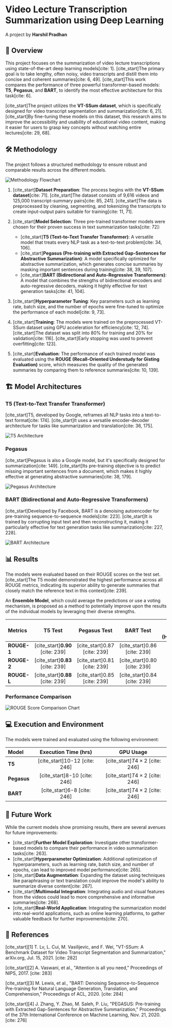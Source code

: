 # Video Lecture Transcription Summarization using Deep Learning

A project by **Harshil Pradhan**

## 📖 Overview

This project focuses on the summarization of video lecture transcriptions using state-of-the-art deep learning models[cite: 1]. [cite_start]The primary goal is to take lengthy, often noisy, video transcripts and distill them into concise and coherent summaries[cite: 6, 49]. [cite_start]This work compares the performance of three powerful transformer-based models: **T5**, **Pegasus**, and **BART**, to identify the most effective architecture for this task[cite: 6].

[cite_start]The project utilizes the **VT-SSum dataset**, which is specifically designed for video transcript segmentation and summarization[cite: 6, 21]. [cite_start]By fine-tuning these models on this dataset, this research aims to improve the accessibility and usability of educational video content, making it easier for users to grasp key concepts without watching entire lectures[cite: 29, 68].

## 🛠️ Methodology

The project follows a structured methodology to ensure robust and comparable results across the different models.

![Methodology Flowchart](https://storage.googleapis.com/generativeai-assets/project-images/methodology_flowchart.png)

1.  [cite_start]**Dataset Preparation**: The process begins with the **VT-SSum dataset**[cite: 71]. [cite_start]The dataset consists of 9,616 videos and 125,000 transcript-summary pairs[cite: 85, 241]. [cite_start]The data is preprocessed by cleaning, segmenting, and tokenizing the transcripts to create input-output pairs suitable for training[cite: 11, 71].

2.  [cite_start]**Model Selection**: Three pre-trained transformer models were chosen for their proven success in text summarization tasks[cite: 72]:
    * [cite_start]**T5 (Text-to-Text Transfer Transformer)**: A versatile model that treats every NLP task as a text-to-text problem[cite: 34, 106].
    * [cite_start]**Pegasus (Pre-training with Extracted Gap-Sentences for Abstractive Summarization)**: A model specifically optimized for abstractive summarization, which generates concise summaries by masking important sentences during training[cite: 38, 39, 107].
    * [cite_start]**BART (Bidirectional and Auto-Regressive Transformers)**: A model that combines the strengths of bidirectional encoders and auto-regressive decoders, making it highly effective for text generation tasks[cite: 41, 104].

3.  [cite_start]**Hyperparameter Tuning**: Key parameters such as learning rate, batch size, and the number of epochs were fine-tuned to optimize the performance of each model[cite: 9, 73].

4.  [cite_start]**Training**: The models were trained on the preprocessed VT-SSum dataset using GPU acceleration for efficiency[cite: 12, 74]. [cite_start]The dataset was split into 80% for training and 20% for validation[cite: 116]. [cite_start]Early stopping was used to prevent overfitting[cite: 123].

5.  [cite_start]**Evaluation**: The performance of each trained model was evaluated using the **ROUGE (Recall-Oriented Understudy for Gisting Evaluation)** score, which measures the quality of the generated summaries by comparing them to reference summaries[cite: 10, 139].

## 🏗️ Model Architectures

### T5 (Text-to-Text Transfer Transformer)

[cite_start]T5, developed by Google, reframes all NLP tasks into a text-to-text format[cite: 174]. [cite_start]It uses a versatile encoder-decoder architecture for tasks like summarization and translation[cite: 36, 175].

![T5 Architecture](https://storage.googleapis.com/generativeai-assets/project-images/t5_model_architecture.png)

### Pegasus

[cite_start]Pegasus is also a Google model, but it's specifically designed for summarization[cite: 149]. [cite_start]Its pre-training objective is to predict missing important sentences from a document, which makes it highly effective at generating abstractive summaries[cite: 38, 179].

![Pegasus Architecture](https://storage.googleapis.com/generativeai-assets/project-images/pegasus_model_architecture.png)

### BART (Bidirectional and Auto-Regressive Transformers)

[cite_start]Developed by Facebook, BART is a denoising autoencoder for pre-training sequence-to-sequence models[cite: 223]. [cite_start]It is trained by corrupting input text and then reconstructing it, making it particularly effective for text generation tasks like summarization[cite: 227, 228].

![BART Architecture](https://storage.googleapis.com/generativeai-assets/project-images/bart_model_architecture.png)

## 📊 Results

The models were evaluated based on their ROUGE scores on the test set. [cite_start]The T5 model demonstrated the highest performance across all ROUGE metrics, indicating its superior ability to generate summaries that closely match the reference text in this context[cite: 239].

An **Ensemble Model**, which could average the predictions or use a voting mechanism, is proposed as a method to potentially improve upon the results of the individual models by leveraging their diverse strengths.

| Metrics | T5 Test | Pegasus Test | BART Test | Ensemble Model (Hypothetical) |
| :--- | :---: | :---: | :---: | :---: |
| **ROUGE-1** | [cite_start]**0.90** [cite: 239] | [cite_start]0.87 [cite: 239] | [cite_start]0.86 [cite: 239] | **0.91** |
| **ROUGE-2** | [cite_start]**0.83** [cite: 239] | [cite_start]0.81 [cite: 239] | [cite_start]0.80 [cite: 239] | **0.84** |
| **ROUGE-L** | [cite_start]**0.88** [cite: 239] | [cite_start]0.85 [cite: 239] | [cite_start]0.84 [cite: 239] | **0.89** |

### Performance Comparison

![ROUGE Score Comparison Chart](https://storage.googleapis.com/generativeai-assets/project-images/rouge_score_bar_chart.png)

## 💻 Execution and Environment

The models were trained and evaluated using the following environment:

| Model | Execution Time (hrs) | GPU Usage |
| :--- | :---: | :---: |
| **T5** | [cite_start]10-12 [cite: 246] | [cite_start]$T4 \times 2$ [cite: 246] |
| **Pegasus** | [cite_start]8-10 [cite: 246] | [cite_start]$T4 \times 2$ [cite: 246] |
| **BART** | [cite_start]6-8 [cite: 246] | [cite_start]$T4 \times 2$ [cite: 246] |

## 🚀 Future Work

While the current models show promising results, there are several avenues for future improvements:

* [cite_start]**Further Model Exploration**: Investigate other transformer-based models to compare their performance in video summarization tasks[cite: 263].
* [cite_start]**Hyperparameter Optimization**: Additional optimization of hyperparameters, such as learning rate, batch size, and number of epochs, can lead to improved model performance[cite: 265].
* [cite_start]**Data Augmentation**: Expanding the dataset using techniques like paraphrasing or text translation could improve the model's ability to summarize diverse content[cite: 267].
* [cite_start]**Multimodal Integration**: Integrating audio and visual features from the videos could lead to more comprehensive and informative summaries[cite: 268].
* [cite_start]**Real-World Application**: Integrating the summarization model into real-world applications, such as online learning platforms, to gather valuable feedback for further improvements[cite: 270].

## 📜 References

[cite_start][1] T. Lv, L. Cui, M. Vasilijevic, and F. Wei, "VT-SSum: A Benchmark Dataset for Video Transcript Segmentation and Summarization," arXiv.org, Jul. 15, 2021. [cite: 282]

[cite_start][2] A. Vaswani, et al., "Attention is all you need," Proceedings of NIPS, 2017. [cite: 283]

[cite_start][3] M. Lewis, et al., "BART: Denoising Sequence-to-Sequence Pre-training for Natural Language Generation, Translation, and Comprehension," Proceedings of ACL, 2020. [cite: 284]

[cite_start][4] J. Zhang, Y. Zhao, M. Saleh, P. Liu, "PEGASUS: Pre-training with Extracted Gap-Sentences for Abstractive Summarization," Proceedings of the 37th International Conference on Machine Learning, Nov. 21, 2020. [cite: 276]
